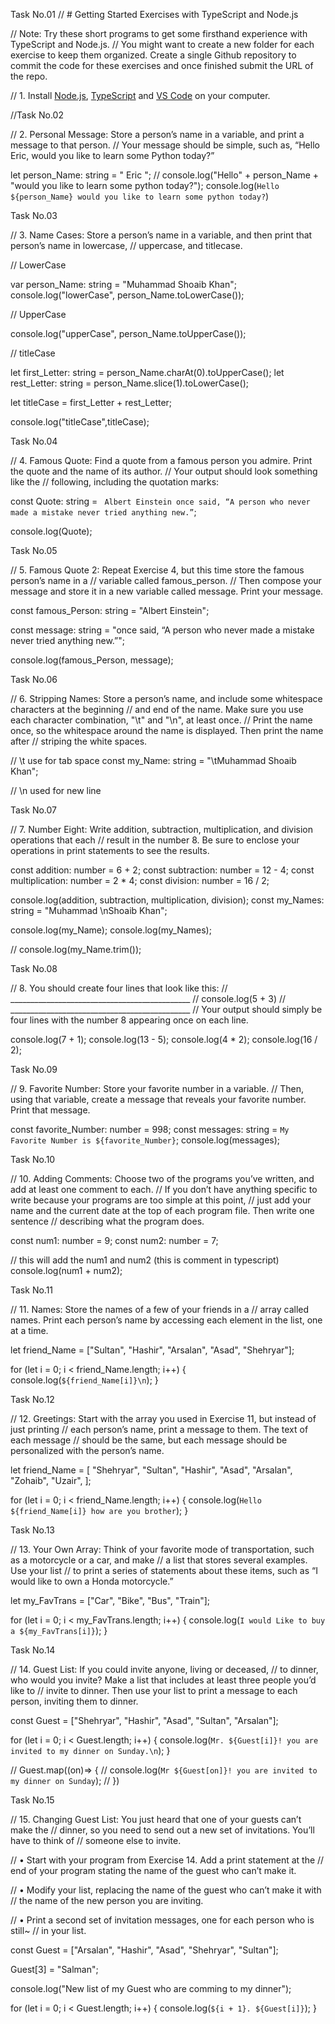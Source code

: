 Task No.01
// # Getting Started Exercises with TypeScript and Node.js

// Note: Try these short programs to get some firsthand experience with TypeScript and Node.js.
// You might want to create a new folder for each exercise to keep them organized. Create a single Github repository to commit the code for these exercises and once finished submit the URL of the repo.

// 1. Install [Node.js](https://nodejs.org/en/), [TypeScript](https://www.typescriptlang.org/download)  and [VS Code](https://code.visualstudio.com/) on your computer.

//Task No.02

// 2. Personal Message: Store a person’s name in a variable, and print a message to that person.
//  Your message should be simple, such as, “Hello Eric, would you like to learn some Python today?”


let person_Name: string = " Eric ";
// console.log("Hello" + person_Name + "would you like to learn some python today?");
console.log(`Hello ${person_Name} would you like to learn some python today?`)

Task No.03

// 3. Name Cases: Store a person’s name in a variable, and then print that person’s name in lowercase, 
// uppercase, and titlecase.

// LowerCase

var person_Name: string = "Muhammad Shoaib Khan";
console.log("lowerCase", person_Name.toLowerCase());

// UpperCase

console.log("upperCase", person_Name.toUpperCase());

// titleCase

let first_Letter: string = person_Name.charAt(0).toUpperCase();
let rest_Letter: string = person_Name.slice(1).toLowerCase();

let titleCase = first_Letter  + rest_Letter;

console.log("titleCase",titleCase);

Task No.04

// 4. Famous Quote: Find a quote from a famous person you admire. Print the quote and the name of its author.
// Your output should look something like the
// following, including the quotation marks:

const Quote: string = ` Albert Einstein once said, “A person who never made a mistake never tried anything new.”`;

console.log(Quote);

Task No.05

// 5. Famous Quote 2: Repeat Exercise 4, but this time store the famous person’s name in a
// variable called famous_person.
// Then compose your message and store it in a new variable called message. Print your message.

const famous_Person: string = "Albert Einstein";

const message: string =
  "once said, “A person who never made a mistake never tried anything new.”";

console.log(famous_Person, message);

Task No.06

// 6. Stripping Names: Store a person’s name, and include some whitespace characters at the beginning
// and end of the name. Make sure you use each character combination, "\t" and "\n", at least once.
//  Print the name once, so the whitespace around the name is displayed. Then print the name after
//  striping the white spaces.

// \t use for tab space
const my_Name: string = "\tMuhammad Shoaib Khan";

// \n used for new line

Task No.07

// 7. Number Eight: Write addition, subtraction, multiplication, and division operations that each
// result in the number 8. Be sure to enclose your operations in print statements to see the results.

const addition: number = 6 + 2;
const subtraction: number = 12 - 4;
const multiplication: number = 2 * 4;
const division: number = 16 / 2;

console.log(addition, subtraction, multiplication, division);
const my_Names: string = "Muhammad \nShoaib Khan";

console.log(my_Name);
console.log(my_Names);

// console.log(my_Name.trim());

Task No.08


// 8. You should create four lines that look like this:
// _____________________________________________
// console.log(5 + 3)
// _____________________________________________
// Your output should simply be four lines with the number 8 appearing once on each line.

console.log(7 + 1);
console.log(13 - 5);
console.log(4 * 2);
console.log(16 / 2);

Task No.09


// 9. Favorite Number: Store your favorite number in a variable.
// Then, using that variable, create a message that reveals your favorite number. Print that message.

const favorite_Number: number = 998;
const messages: string = `My Favorite Number is ${favorite_Number}`;
console.log(messages);

Task No.10


// 10. Adding Comments: Choose two of the programs you’ve written, and add at least one comment to each.
//  If you don’t have anything specific to write because your programs are too simple at this point,
//  just add your name and the current date at the top of each program file. Then write one sentence
// describing what the program does.

const num1: number = 9;
const num2: number = 7;

// this will add the num1 and num2 (this is comment in typescript)
console.log(num1 + num2);

Task No.11


// 11. Names: Store the names of a few of your friends in a
//  array called names. Print each person’s name by accessing each element in the list, one at a time.

let friend_Name = ["Sultan", "Hashir", "Arsalan", "Asad", "Shehryar"];

for (let i = 0; i < friend_Name.length; i++) {
  console.log(`${friend_Name[i]}\n`);
}

Task No.12

// 12. Greetings: Start with the array you used in Exercise 11, but instead of just printing
// each person’s name, print a message to them. The text of each message
// should be the same, but each message should be personalized with the person’s name.

let friend_Name = [
  "Shehryar",
  "Sultan",
  "Hashir",
  "Asad",
  "Arsalan",
  "Zohaib",
  "Uzair",
];

for (let i = 0; i < friend_Name.length; i++) {
  console.log(`Hello ${friend_Name[i]} how are you brother`);
}

Task No.13


// 13. Your Own Array: Think of your favorite mode of transportation, such as a motorcycle or a car, and make
//  a list that stores several examples. Use your list
// to print a series of statements about these items, such as “I would like to own a Honda motorcycle.”

let my_FavTrans = ["Car", "Bike", "Bus", "Train"];

for (let i = 0; i < my_FavTrans.length; i++) {
  console.log(`I would Like to buy a ${my_FavTrans[i]}`);
}

Task No.14


// 14. Guest List: If you could invite anyone, living or deceased,
//  to dinner, who would you invite? Make a list that includes at least three people you’d like to
// invite to dinner. Then use your list to print a message to each person, inviting them to dinner.

const Guest = ["Shehryar", "Hashir", "Asad", "Sultan", "Arsalan"];

for (let i = 0; i < Guest.length; i++) {
  console.log(`Mr. ${Guest[i]}! you are invited to my dinner on Sunday.\n`);
}

//  Guest.map((on)=> {
//     console.log(`Mr ${Guest[on]}! you are invited to my dinner on Sunday`);
//  })

Task No.15


// 15. Changing Guest List: You just heard that one of your guests can’t make the
// dinner, so you need to send out a new set of invitations. You’ll have to think of
// someone else to invite.

// • Start with your program from Exercise 14. Add a print statement at the
// end of your program stating the name of the guest who can’t make it.

// • Modify your list, replacing the name of the guest who can’t make it with
// the name of the new person you are inviting.

// • Print a second set of invitation messages, one for each person who is still~
// in your list.

const Guest = ["Arsalan", "Hashir", "Asad", "Shehryar", "Sultan"];

Guest[3] = "Salman";

console.log("New list of my Guest who are comming to my dinner");

for (let i = 0; i < Guest.length; i++) {
  console.log(`${i + 1}. ${Guest[i]}`);
}


